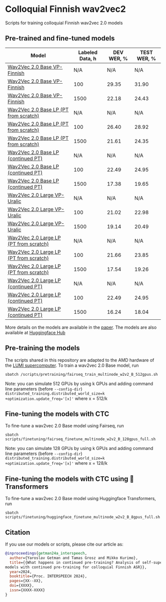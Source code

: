 # Colloquial Finnish wav2vec2
Scripts for training colloquial Finnish wav2vec 2.0 models

## Pre-trained and fine-tuned models

Model | Labeled Data, h | DEV WER, % | TEST WER, %
|---|---|---|---
[Wav2Vec 2.0 Base VP-Finnish](https://dl.fbaipublicfiles.com/voxpopuli/models/wav2vec2_base_fi_v2.pt) | N/A | N/A | N/A
[Wav2Vec 2.0 Base VP-Finnish](https://huggingface.co/GetmanY1/wav2vec2-base-fi-voxpopuli-v2-100h) | 100 | 29.35 | 31.90
[Wav2Vec 2.0 Base VP-Finnish](https://zenodo.org/doi/10.5281/zenodo.11571810) | 1500 | 22.18 | 24.43
[Wav2Vec 2.0 Base LP (PT from scratch)](https://zenodo.org/doi/10.5281/zenodo.11572683) | N/A | N/A | N/A
[Wav2Vec 2.0 Base LP (PT from scratch)](https://huggingface.co/GetmanY1/wav2vec2-base-fi-lp-from-scratch-100h) | 100 | 26.40 | 28.92
[Wav2Vec 2.0 Base LP (PT from scratch)](https://zenodo.org/doi/10.5281/zenodo.11572956) | 1500 | 21.61 | 24.35
[Wav2Vec 2.0 Base LP (continued PT)](https://zenodo.org/doi/10.5281/zenodo.11573133) | N/A | N/A | N/A
[Wav2Vec 2.0 Base LP (continued PT)](https://huggingface.co/GetmanY1/wav2vec2-base-fi-lp-cont-pt-100h) | 100 | 22.49 | 24.95
[Wav2Vec 2.0 Base LP (continued PT)](https://zenodo.org/doi/10.5281/zenodo.11573213) | 1500 | 17.38 | 19.65
[Wav2Vec 2.0 Large VP-Uralic](https://dl.fbaipublicfiles.com/voxpopuli/models/wav2vec2_large_uralic_v2.pt) | N/A | N/A | N/A
[Wav2Vec 2.0 Large VP-Uralic](https://huggingface.co/GetmanY1/wav2vec2-large-uralic-voxpopuli-v2-100h) | 100 | 21.02 | 22.98
[Wav2Vec 2.0 Large VP-Uralic](https://zenodo.org/doi/10.5281/zenodo.11573577) | 1500 | 19.14 | 20.49
[Wav2Vec 2.0 Large LP (PT from scratch)](https://zenodo.org/doi/10.5281/zenodo.11573671) | N/A | N/A | N/A
[Wav2Vec 2.0 Large LP (PT from scratch)](https://huggingface.co/GetmanY1/wav2vec2-large-fi-lp-from-scratch-100h) | 100 | 21.66 | 23.85
[Wav2Vec 2.0 Large LP (PT from scratch)](https://zenodo.org/doi/10.5281/zenodo.11573886) | 1500 | 17.54 | 19.26
[Wav2Vec 2.0 Large LP (continued PT)](https://zenodo.org/doi/10.5281/zenodo.11573973) | N/A | N/A | N/A
[Wav2Vec 2.0 Large LP (continued PT)](https://huggingface.co/GetmanY1/wav2vec2-large-fi-lp-cont-pt-100h) | 100 | 22.49 | 24.95
[Wav2Vec 2.0 Large LP (continued PT)](https://zenodo.org/doi/10.5281/zenodo.11574055) | 1500 | 16.24 | 18.04

More details on the models are available in the [paper](TODO).
The models are also available at [Huggingface Hub](https://huggingface.co/collections/GetmanY1/colloquial-finnish-wav2vec2-665f0d692c7800b0d999920d)

## Pre-training the models

The scripts shared in this repository are adapted to the AMD hardware of the [LUMI supercomputer](https://www.lumi-supercomputer.eu/). To train a wav2vec 2.0 Base model, run

```
sbatch /scripts/pretraining/fairseq_train_multinode_w2v2_B_512gpus.sh
```

Note: you can simulate 512 GPUs by using k GPUs and adding command line parameters (before `--config-dir`)
`distributed_training.distributed_world_size=k` `+optimization.update_freq='[x]'` where x = 512/k

## Fine-tuning the models with CTC

To fine-tune a wav2vec 2.0 Base model using Fairseq, run

```
sbatch scripts/finetuning/fairseq_finetune_multinode_w2v2_B_128gpus_full.sh
```

Note: you can simulate 128 GPUs by using k GPUs and adding command line parameters (before `--config-dir`)
`distributed_training.distributed_world_size=k` `+optimization.update_freq='[x]'` where x = 128/k

## Fine-tuning the models with CTC using 🤗Transformers

To fine-tune a wav2vec 2.0 Base model using Huggingface Transformers, run

```
sbatch scripts/finetuning/huggingface_finetune_multinode_w2v2_B_8gpus_full.sh
```

## Citation

If you use our models or scripts, please cite our article as:

```bibtex
@inproceedings{getman24a_interspeech,
  author={Yaroslav Getman and Tamas Grosz and Mikko Kurimo},
  title={{What happens in continued pre-training? Analysis of self-supervised speech
models with continued pre-training for colloquial Finnish ASR}},
  year=2024,
  booktitle={Proc. INTERSPEECH 2024},
  pages={XX--XX},
  doi={XXXX},
  issn={XXXX-XXXX}
}
```
